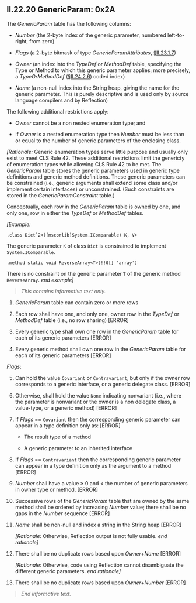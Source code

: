 ## II.22.20 GenericParam: 0x2A

The _GenericParam_ table has the following columns:

 * _Number_ (the 2-byte index of the generic parameter, numbered left-to-right, from zero)

 * _Flags_ (a 2-byte bitmask of type _GenericParamAttributes_, §[II.23.1.7](ii.23.1.7-flags-for-generic-parameters-genericparamattributes.md))

 * _Owner_ (an index into the _TypeDef_ or _MethodDef_ table, specifying the Type or Method to which this generic parameter applies; more precisely, a _TypeOrMethodDef_ (§[II.24.2.6](ii.24.2.6-metadata-stream.md)) coded index)

 * _Name_ (a non-null index into the String heap, giving the name for the generic parameter. This is purely descriptive and is used only by source language compilers and by Reflection)

The following additional restrictions apply:

 * _Owner_ cannot be a non nested enumeration type; and

 * If _Owner_ is a nested enumeration type then _Number_ must be less than or equal to the number of generic parameters of the enclosing class.

_[Rationale:_ Generic enumeration types serve little purpose and usually only exist to meet CLS Rule 42. These additional restrictions limit the genericty of enumeration types while allowing CLS Rule 42 to be met. The _GenericParam_ table stores the generic parameters used in generic type definitions and generic method definitions. These generic parameters can be constrained (i.e., generic arguments shall extend some class and/or implement certain interfaces) or unconstrained. (Such constraints are stored in the _GenericParamConstraint_ table.)

Conceptually, each row in the _GenericParam_ table is owned by one, and only one, row in either the _TypeDef_ or _MethodDef_ tables. 

_[Example:_

 ```il
 .class Dict`2<([mscorlib]System.IComparable) K, V>
 ```

The generic parameter `K` of class `Dict` is constrained to implement `System.IComparable`.

 ```il
 .method static void ReverseArray<T>(!!0[] 'array')
 ```

There is no constraint on the generic parameter `T` of the generic method `ReverseArray`. _end example]_ 

> _This contains informative text only._

 1. _GenericParam_ table can contain zero or more rows

 2. Each row shall have one, and only one, owner row in the _TypeDef_ or _MethodDef_ table (i.e., no row sharing) \[ERROR\]

 3. Every generic type shall own one row in the _GenericParam_ table for each of its generic parameters \[ERROR\]

 4. Every generic method shall own one row in the _GenericParam_ table for each of its generic parameters \[ERROR\]

_Flags_:

 5. Can hold the value `Covariant` or `Contravariant`, but only if the owner row corresponds to a generic interface, or a generic delegate class. \[ERROR\]

 6. Otherwise, shall hold the value `None` indicating nonvariant (i.e., where the parameter is nonvariant or the owner is a non delegate class, a value-type, or a generic method) \[ERROR\]

 7. If _Flags_ == `Covariant` then the corresponding generic parameter can appear in a type definition only as: \[ERROR\]

     * The result type of a method

     * A generic parameter to an inherited interface

 8. If _Flags_ == `Contravariant` then the corresponding generic parameter can appear in a type definition only as the argument to a method \[ERROR\]

 9. _Number_ shall have a value &ge; 0 and < the number of generic parameters in owner type or method. \[ERROR\]

 10. Successive rows of the _GenericParam_ table that are owned by the same method shall be ordered by increasing _Number_ value; there shall be no gaps in the _Number_ sequence \[ERROR\]

 11. _Name_ shall be non-null and index a string in the String heap  \[ERROR\]

     _[Rationale:_ Otherwise, Reflection output is not fully usable. _end rationale]_

12. There shall be no duplicate rows based upon _Owner_+_Name_  \[ERROR\]

     _[Rationale:_ Otherwise, code using Reflection cannot disambiguate the different generic parameters. _end rationale]_

 13. There shall be no duplicate rows based upon _Owner_+_Number_ \[ERROR\]

> _End informative text._
